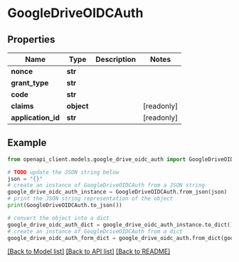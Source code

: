 # GoogleDriveOIDCAuth


## Properties

Name | Type | Description | Notes
------------ | ------------- | ------------- | -------------
**nonce** | **str** |  | 
**grant_type** | **str** |  | 
**code** | **str** |  | 
**claims** | **object** |  | [readonly] 
**application_id** | **str** |  | [readonly] 

## Example

```python
from openapi_client.models.google_drive_oidc_auth import GoogleDriveOIDCAuth

# TODO update the JSON string below
json = "{}"
# create an instance of GoogleDriveOIDCAuth from a JSON string
google_drive_oidc_auth_instance = GoogleDriveOIDCAuth.from_json(json)
# print the JSON string representation of the object
print(GoogleDriveOIDCAuth.to_json())

# convert the object into a dict
google_drive_oidc_auth_dict = google_drive_oidc_auth_instance.to_dict()
# create an instance of GoogleDriveOIDCAuth from a dict
google_drive_oidc_auth_form_dict = google_drive_oidc_auth.from_dict(google_drive_oidc_auth_dict)
```
[[Back to Model list]](../README.md#documentation-for-models) [[Back to API list]](../README.md#documentation-for-api-endpoints) [[Back to README]](../README.md)


